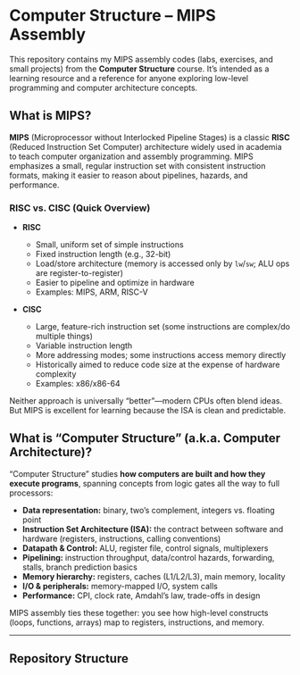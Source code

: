 # Computer Structure – MIPS Assembly

This repository contains my MIPS assembly codes (labs, exercises, and small projects) from the **Computer Structure** course. It’s intended as a learning resource and a reference for anyone exploring low-level programming and computer architecture concepts.

## What is MIPS?

**MIPS** (Microprocessor without Interlocked Pipeline Stages) is a classic **RISC** (Reduced Instruction Set Computer) architecture widely used in academia to teach computer organization and assembly programming. MIPS emphasizes a small, regular instruction set with consistent instruction formats, making it easier to reason about pipelines, hazards, and performance.

### RISC vs. CISC (Quick Overview)

- **RISC**
  - Small, uniform set of simple instructions
  - Fixed instruction length (e.g., 32-bit)
  - Load/store architecture (memory is accessed only by `lw`/`sw`; ALU ops are register-to-register)
  - Easier to pipeline and optimize in hardware
  - Examples: MIPS, ARM, RISC-V

- **CISC**
  - Large, feature-rich instruction set (some instructions are complex/do multiple things)
  - Variable instruction length
  - More addressing modes; some instructions access memory directly
  - Historically aimed to reduce code size at the expense of hardware complexity
  - Examples: x86/x86-64

Neither approach is universally “better”—modern CPUs often blend ideas. But MIPS is excellent for learning because the ISA is clean and predictable.

## What is “Computer Structure” (a.k.a. Computer Architecture)?

“Computer Structure” studies **how computers are built and how they execute programs**, spanning concepts from logic gates all the way to full processors:

- **Data representation:** binary, two’s complement, integers vs. floating point  
- **Instruction Set Architecture (ISA):** the contract between software and hardware (registers, instructions, calling conventions)  
- **Datapath & Control:** ALU, register file, control signals, multiplexers  
- **Pipelining:** instruction throughput, data/control hazards, forwarding, stalls, branch prediction basics  
- **Memory hierarchy:** registers, caches (L1/L2/L3), main memory, locality  
- **I/O & peripherals:** memory-mapped I/O, system calls  
- **Performance:** CPI, clock rate, Amdahl’s law, trade-offs in design

MIPS assembly ties these together: you see how high-level constructs (loops, functions, arrays) map to registers, instructions, and memory.

---

## Repository Structure


